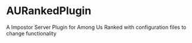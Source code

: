 # AURankedPlugin
A Impostor Server Plugin for Among Us Ranked with configuration files to change functionality
